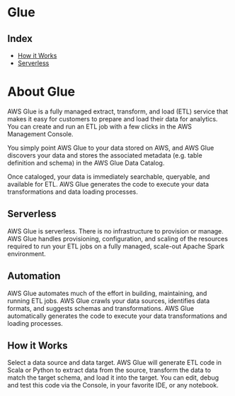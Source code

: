 # Glue

## Index

* [How it Works](#How-it-Works)
* [Serverless](#Serverless)

# About Glue

AWS Glue is a fully managed extract, transform, and load (ETL) service that makes it easy for customers to prepare and load their data for analytics. You can create and run an ETL job with a few clicks in the AWS Management Console. 

You simply point AWS Glue to your data stored on AWS, and AWS Glue discovers your data and stores the associated metadata (e.g. table definition and schema) in the AWS Glue Data Catalog. 

Once cataloged, your data is immediately searchable, queryable, and available for ETL. AWS Glue generates the code to execute your data transformations and data loading processes.

## Serverless

AWS Glue is serverless. There is no infrastructure to provision or manage. AWS Glue handles provisioning, configuration, and scaling of the resources required to run your ETL jobs on a fully managed, scale-out Apache Spark environment. 

## Automation

AWS Glue automates much of the effort in building, maintaining, and running ETL jobs. AWS Glue crawls your data sources, identifies data formats, and suggests schemas and transformations. AWS Glue automatically generates the code to execute your data transformations and loading processes.

## How it Works

Select a data source and data target. AWS Glue will generate ETL code in Scala or Python to extract data from the source, transform the data to match the target schema, and load it into the target. You can edit, debug and test this code via the Console, in your favorite IDE, or any notebook.